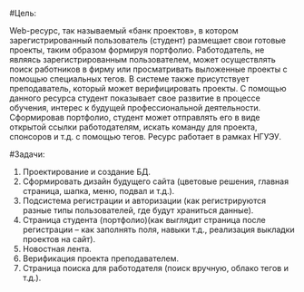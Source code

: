 ﻿#Цель: 

Web-ресурс, так называемый «банк проектов», в котором зарегистрированный пользователь (студент) размещает свои готовые проекты, таким образом формируя портфолио. Работодатель, не являясь зарегистрированным пользователем, может осуществлять поиск работников в фирму или просматривать выложенные проекты с помощью специальных тегов. В системе также присутствует преподаватель, который может верифицировать проекты. 
С помощью данного ресурса студент показывает свое развитие в процессе обучения, интерес к будущей профессиональной деятельности. Сформировав портфолио, студент может отправлять его в виде открытой ссылки работодателям, искать команду для проекта, спонсоров и т.д. с помощью тегов.
Ресурс работает в рамках НГУЭУ.


#Задачи:

1. Проектирование и создание БД.
2. Сформировать дизайн будущего сайта (цветовые решения, главная страница, шапка, меню, подвал и т.д.). 
3. Подсистема регистрации и авторизации (как регистрируются разные типы пользователей, где будут храниться данные). 
4. Страница студента (портфолио)(как выглядит страница после регистрации – как заполнять поля, навыки т.д., реализация выкладки проектов на сайт).
5. Новостная лента.
6. Верификация проекта преподавателем.
7. Страница поиска для работодателя (поиск вручную, облако тегов и т.д.).


